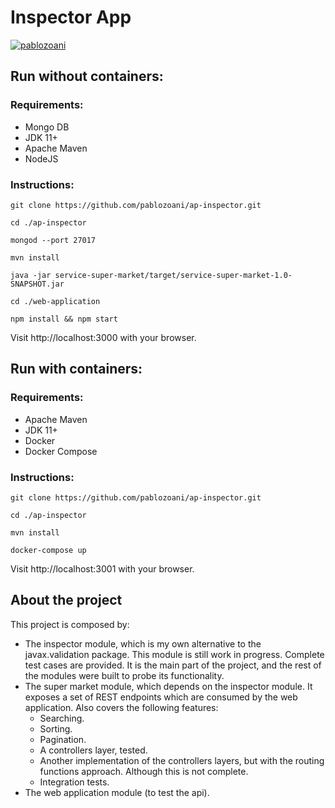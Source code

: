 # Inspector App

[![pablozoani](https://circleci.com/gh/pablozoani/ap-inspector.svg?style=svg)](https://app.circleci.com/pipelines/github/pablozoani/ap-inspector)

## Run without containers:

### Requirements:

-   Mongo DB
-   JDK 11+
-   Apache Maven
-   NodeJS

### Instructions:

```
git clone https://github.com/pablozoani/ap-inspector.git
```

```
cd ./ap-inspector
```

```
mongod --port 27017
```

```
mvn install
```

```
java -jar service-super-market/target/service-super-market-1.0-SNAPSHOT.jar
```

```
cd ./web-application
```

```
npm install && npm start
```

Visit http://localhost:3000 with your browser.

## Run with containers:

### Requirements:

-   Apache Maven
-   JDK 11+
-   Docker
-   Docker Compose

### Instructions:

```
git clone https://github.com/pablozoani/ap-inspector.git
```

```
cd ./ap-inspector
```

```
mvn install
```

```
docker-compose up
```

Visit http://localhost:3001 with your browser.

## About the project

This project is composed by:

-   The inspector module, which is my own alternative to the javax.validation package. This module is still work in progress. Complete test cases are provided. It is the main part of the project, and the rest of the modules were built to probe its functionality.
-   The super market module, which depends on the inspector module. It exposes a set of REST endpoints which are consumed by the web application. Also covers the following features:
    -   Searching.
    -   Sorting.
    -   Pagination.
    -   A controllers layer, tested.
    -   Another implementation of the controllers layers, but with the routing functions approach. Although this is not complete.
    -   Integration tests.
-   The web application module (to test the api).
